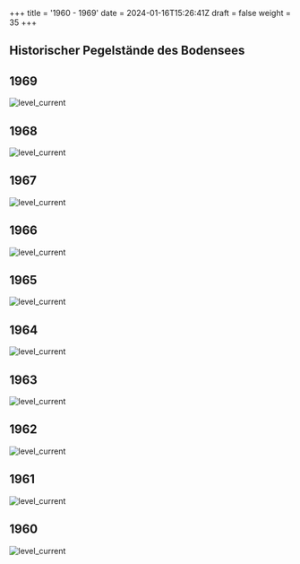 +++
title = '1960 - 1969'
date = 2024-01-16T15:26:41Z
draft = false
weight = 35
+++

## Historischer Pegelstände des Bodensees

## 1969

![level_current](/images/DE/graphs_historic/longterm_DE_1969.png)

## 1968

![level_current](/images/DE/graphs_historic/longterm_DE_1968.png)

## 1967

![level_current](/images/DE/graphs_historic/longterm_DE_1967.png)

## 1966

![level_current](/images/DE/graphs_historic/longterm_DE_1966.png)

## 1965

![level_current](/images/DE/graphs_historic/longterm_DE_1965.png)

## 1964

![level_current](/images/DE/graphs_historic/longterm_DE_1964.png)

## 1963

![level_current](/images/DE/graphs_historic/longterm_DE_1963.png)

## 1962

![level_current](/images/DE/graphs_historic/longterm_DE_1962.png)

## 1961

![level_current](/images/DE/graphs_historic/longterm_DE_1961.png)

## 1960

![level_current](/images/DE/graphs_historic/longterm_DE_1960.png)